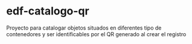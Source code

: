 # edf-catalogo-qr
Proyecto para catalogar objetos situados en diferentes tipo de contenedores y ser identificables por el QR generado al crear el registro
